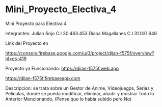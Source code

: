 # Mini_Proyecto_Electiva_4
Mini Proyecto para Electiva 4

Integrantes:
Julian Sojo C.I 30.463.453
Diana Magallanes C.I 31.031.646

Link del Proyecto en 

https://console.firebase.google.com/u/0/project/dijan-f575f/overview?hl=es-419


Proyecto ya Funcionando:
https://dijan-f575f.web.app

https://dijan-f575f.firebaseapp.com


Descripcion:
se trata sobre un Gestor de Anime, Videojuegps, Series y Peliculas, donde se pueda modificar, eliminar, añadir y mostrar Todo lo Anterior Mencionando, (Pense que lo habia subido pero No)
